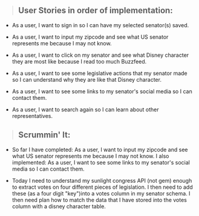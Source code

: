 >## User Stories in order of implementation:

* As a user, I want to sign in so I can have my selected senator(s) saved.

* As a user, I want to input my zipcode and see what US senator represents me because I may not know.

* As a user, I want to click on my senator and see what Disney character they are most like because I read too much Buzzfeed. 

* As a user, I want to see some legislative actions that my senator made so I can understand why they are like that Disney character. 

* As a user, I want to see some links to my senator's social media so I can contact them.

* As a user, I want to search again so I can learn about other representatives. 


>## Scrummin' It:

* So far I have completed: As a user, I want to input my zipcode and see what US senator represents me because I may not know. I also implemented: As a user, I want to see some links to my senator's social media so I can contact them.

* Today I need to understand my sunlight congress API (not gem) enough to extract votes on four different pieces of legislation. I then need to add these (as a four digit "key")into a votes column in my senator schema. I then need plan how to match the data that I have stored into the votes column with a disney character table. 

